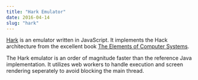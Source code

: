 ```yaml
---
title: "Hark Emulator"
date: 2016-04-14
slug: "hark"
---
```


[Hark] is an emulator written in JavaScript. It implements the Hack architecture
from the excellent book [The Elements of Computer Systems][EoCS].

The Hark emulator is an order of magnitude faster than the reference Java
implementation. It utilizes web workers to handle execution and screen rendering
seperately to avoid blocking the main thread.

[Hark]: https://hack-emu.edwardseymour.me
[EoCS]: http://www.nand2tetris.org/book.php
